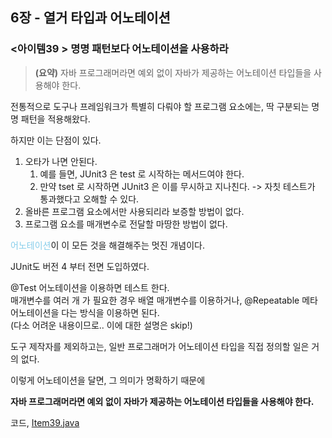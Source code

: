 ## 6장 - 열거 타입과 어노테이션

### <아이템39 > 명명 패턴보다 어노테이션을 사용하라 

> **(요약)** 자바 프로그래머라면 예외 없이 자바가 제공하는 어노테이션 타입들을 사용해야 한다.

전통적으로 도구나 프레임워크가 특별히 다뤄야 할 프로그램 요소에는, 딱 구분되는 명명 패턴을 적용해왔다.

하지만 이는 단점이 있다.
1. 오타가 나면 안된다.
   1. 예를 들면, JUnit3 은 test 로 시작하는 메서드여야 한다.
   2. 만약 tset 로 시작하면 JUnit3 은 이를 무시하고 지나친다. -> 자칫 테스트가 통과했다고 오해할 수 있다.
2. 올바른 프로그램 요소에서만 사용되리라 보증할 방법이 없다.
3. 프로그램 요소를 매개변수로 전달할 마땅한 방법이 없다.

<span style='color:skyblue'>어노테이션</span>이 이 모든 것을 해결해주는 멋진 개념이다.

JUnit도 버전 4 부터 전면 도입하였다.

@Test 어노테이션을 이용하면 테스트 한다.  
매개변수를 여러 개 가 필요한 경우 배열 매개변수를 이용하거나, @Repeatable 메타어노테이션을 다는 방식을 이용하면 된다.  
(다소 어려운 내용이므로.. 이에 대한 설명은 skip!)

도구 제작자를 제외하고는, 일반 프로그래머가 어노테이션 타입을 직접 정의할 일은 거의 없다.

이렇게 어노테이션을 달면, 그 의미가 명확하기 때문에

**자바 프로그래머라면 예외 없이 자바가 제공하는 어노테이션 타입들을 사용해야 한다.**

코드, [Item39.java](https://github.com/ziippy/EffectiveJava/blob/master/src/chapter6/item39/Item39.java)
